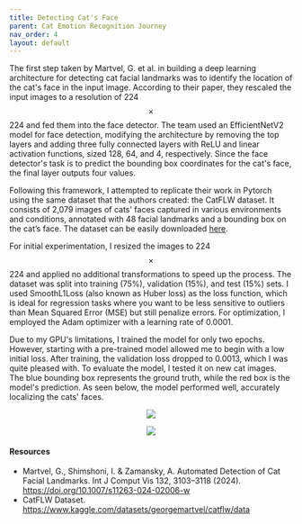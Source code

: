 ```yaml
---
title: Detecting Cat's Face
parent: Cat Emotion Recognition Journey
nav_order: 4
layout: default
---
```


The first step taken by Martvel, G. et al. in building a deep learning architecture for detecting cat facial landmarks was to identify the location of the cat's face in the input image. According to their paper, they rescaled the input images to a resolution of 224 $$\times$$ 224 and fed them into the face detector. The team used an EfficientNetV2 model for face detection, modifying the architecture by removing the top layers and adding three fully connected layers with ReLU and linear activation functions, sized 128, 64, and 4, respectively. Since the face detector's task is to predict the bounding box coordinates for the cat's face, the final layer outputs four values.

Following this framework, I attempted to replicate their work in Pytorch using the same dataset that the authors created: the CatFLW dataset. It consists of 2,079 images of cats' faces captured in various environments and conditions, annotated with 48 facial landmarks and a bounding box on the cat’s face. The dataset can be easily downloaded [here](https://www.kaggle.com/datasets/georgemartvel/catflw/data).

For initial experimentation, I resized the images to 224 $$\times$$ 224 and applied no additional transformations to speed up the process. The dataset was split into training (75%), validation (15%), and test (15%) sets. I used SmoothL1Loss (also known as Huber loss) as the loss function, which is ideal for regression tasks where you want to be less sensitive to outliers than Mean Squared Error (MSE) but still penalize errors. For optimization, I employed the Adam optimizer with a learning rate of 0.0001.

Due to my GPU's limitations, I trained the model for only two epochs. However, starting with a pre-trained model allowed me to begin with a low initial loss. After training, the validation loss dropped to 0.0013, which I was quite pleased with. To evaluate the model, I tested it on new cat images. The blue bounding box represents the ground truth, while the red box is the model's prediction. As seen below, the model performed well, accurately localizing the cats' faces.

<p align="center">
  <img src="https://github.com/user-attachments/assets/9e9faf3f-d829-45d3-a9ca-5b574f9fbf33">
</p>

<p align="center">
  <img src="https://github.com/user-attachments/assets/0cd5f5cf-9ab3-4578-a5d6-eb44eac95d9f">
</p>

#### Resources
- Martvel, G., Shimshoni, I. & Zamansky, A. Automated Detection of Cat Facial Landmarks. Int J Comput Vis 132, 3103–3118 (2024). https://doi.org/10.1007/s11263-024-02006-w
- CatFLW Dataset. https://www.kaggle.com/datasets/georgemartvel/catflw/data
